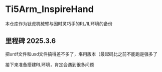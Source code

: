 # Ti5Arm_InspireHand
本仓库作为钛虎机械臂与因时灵巧手的RL/IL环境的备份

## 里程碑 2025.3.6

把urdf文件和usd文件搞得差不多了，堪用版本（最起码比之前不能跑是强多了

接下来准备搭建RL环境，肯定会遇到很多问题

